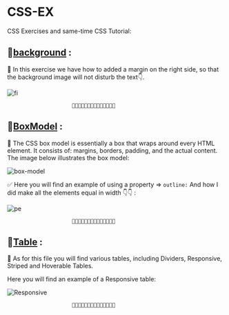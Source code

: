# CSS-EX
CSS Exercises and same-time CSS Tutorial:
## 🔗[background](https://github.com/DahmanCode/CSS-EX/blob/main/background/bg-image.html) :
🔰 In this exercise we have how to added a margin on the right side, so that the background image will not disturb the text👇.


![fi](https://user-images.githubusercontent.com/94912743/173444840-1b6fb0e9-542e-4525-b7c5-0653a19ba4b4.gif)

                         🔸🔹🔸🔹🔸🔹🔸🔹🔸🔹🔸🔹🔸🔹                                                

## 🔗[BoxModel](https://github.com/DahmanCode/CSS-EX/blob/main/BoxModel/TWidth.html) :
🔰 The CSS box model is essentially a box that wraps around every HTML element. It consists of: margins, borders, padding, and the actual content. The image below illustrates the box model: 

![box-model](https://user-images.githubusercontent.com/94912743/173547244-469f6c60-b895-4382-bb3c-09ac7f1e8403.png)

✅ Here you will find an example of using a property => ```outline:``` And how I did make all the elements equal in width 👇👇 :

![pe](https://user-images.githubusercontent.com/94912743/173544014-49c1d12b-cfd1-4604-bb32-c4c3fc611448.PNG)

                         🔸🔹🔸🔹🔸🔹🔸🔹🔸🔹🔸🔹🔸🔹
                         
## 🔗[Table](https://github.com/DahmanCode/CSS-EX/tree/main/Tabels) :     
🔰 As for this file you will find various tables, including Dividers, Responsive, Striped and Hoverable Tables.

Here you will find an example of a Responsive table:

![Responsive](https://user-images.githubusercontent.com/94912743/173891695-c8fa64a1-b4eb-42a1-800d-09a198ea1b68.PNG)

                         🔸🔹🔸🔹🔸🔹🔸🔹🔸🔹🔸🔹🔸🔹
                         
